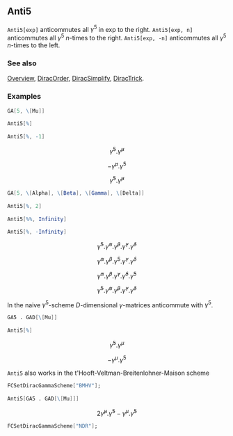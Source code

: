 ## Anti5

`Anti5[exp]` anticommutes all $\gamma^5$ in exp to the right. `Anti5[exp, n]` anticommutes all $\gamma^5$ $n$-times to the right. `Anti5[exp, -n]` anticommutes all $\gamma^5$ $n$-times to the left.

### See also

[Overview](Extra/FeynCalc.md), [DiracOrder](DiracOrder.md), [DiracSimplify](DiracSimplify.md), [DiracTrick](DiracTrick.md).

### Examples

```mathematica
GA[5, \[Mu]] 
 
Anti5[%] 
 
Anti5[%, -1]
```

$$\bar{\gamma }^5.\bar{\gamma }^{\mu }$$

$$-\bar{\gamma }^{\mu }.\bar{\gamma }^5$$

$$\bar{\gamma }^5.\bar{\gamma }^{\mu }$$

```mathematica
GA[5, \[Alpha], \[Beta], \[Gamma], \[Delta]] 
 
Anti5[%, 2] 
 
Anti5[%%, Infinity] 
 
Anti5[%, -Infinity]
```

$$\bar{\gamma }^5.\bar{\gamma }^{\alpha }.\bar{\gamma }^{\beta }.\bar{\gamma }^{\gamma }.\bar{\gamma }^{\delta }$$

$$\bar{\gamma }^{\alpha }.\bar{\gamma }^{\beta }.\bar{\gamma }^5.\bar{\gamma }^{\gamma }.\bar{\gamma }^{\delta }$$

$$\bar{\gamma }^{\alpha }.\bar{\gamma }^{\beta }.\bar{\gamma }^{\gamma }.\bar{\gamma }^{\delta }.\bar{\gamma }^5$$

$$\bar{\gamma }^5.\bar{\gamma }^{\alpha }.\bar{\gamma }^{\beta }.\bar{\gamma }^{\gamma }.\bar{\gamma }^{\delta }$$

In the naive $\gamma^5$-scheme $D$-dimensional $\gamma$-matrices anticommute with $\gamma^5$.

```mathematica
GA5 . GAD[\[Mu]] 
 
Anti5[%]
```

$$\bar{\gamma }^5.\gamma ^{\mu }$$

$$-\gamma ^{\mu }.\bar{\gamma }^5$$

`Anti5` also works in the t'Hooft-Veltman-Breitenlohner-Maison scheme

```mathematica
FCSetDiracGammaScheme["BMHV"]; 
 
Anti5[GA5 . GAD[\[Mu]]]
```

$$2 \hat{\gamma }^{\mu }.\bar{\gamma }^5-\gamma ^{\mu }.\bar{\gamma }^5$$

```mathematica
FCSetDiracGammaScheme["NDR"];
```
